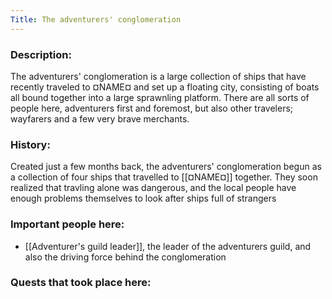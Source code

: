 ```yaml
---
Title: The adventurers' conglomeration
---
```

### Description:
The adventurers' conglomeration is a large collection of ships that have recently traveled to ¤NAME¤ and set up a floating city, consisting of boats all bound together into a large sprawnling platform. There are all sorts of people here, adventurers first and foremost, but also other travelers; wayfarers and a few very brave merchants.

### History:
Created just a few months back, the adventurers' conglomeration begun as a collection of four ships that travelled to [[¤NAME¤]] together. They soon realized that travling alone was dangerous, and the local people have enough problems themselves to look after ships full of strangers

### Important people here:
* [[Adventurer's guild leader]], the leader of the adventurers guild, and also the driving force behind the conglomeration


### Quests that took place here: